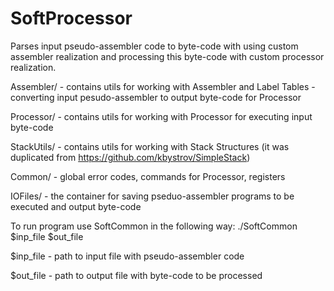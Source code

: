 # SoftProcessor
Parses input pseudo-assembler code to byte-code with using custom assembler realization and processing this byte-code with custom processor realization.

Assembler/ - contains utils for working with Assembler and Label Tables - converting input pesudo-assembler to output byte-code for Processor

Processor/ - contains utils for working with Processor for executing input byte-code

StackUtils/ - contains utils for working with Stack Structures (it was duplicated from https://github.com/kbystrov/SimpleStack)

Common/ - global error codes, commands for Processor, registers

IOFiles/ - the container for saving pseduo-assembler programs to be executed and output byte-code



To run program use SoftCommon in the following way:
./SoftCommon $inp_file $out_file

$inp_file - path to input file with pseudo-assembler code

$out_file - path to output file with byte-code to be processed
